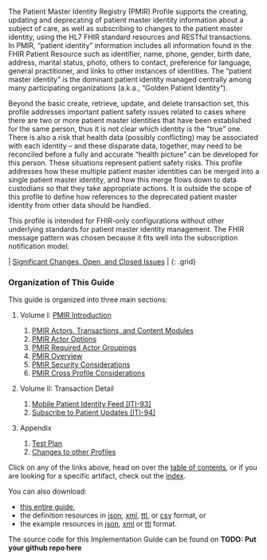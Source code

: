 
The Patient Master Identity Registry (PMIR) Profile supports the
creating, updating and deprecating of patient master identity
information about a subject of care, as well as subscribing to changes
to the patient master identity, using the HL7 FHIR standard resources
and RESTful transactions. In PMIR, “patient identity” information
includes all information found in the FHIR Patient Resource such as
identifier, name, phone, gender, birth date, address, marital status,
photo, others to contact, preference for language, general practitioner,
and links to other instances of identities. The “patient master
identity” is the dominant patient identity managed centrally among
many participating organizations (a.k.a., “Golden Patient Identity”).

Beyond the basic create, retrieve, update, and delete transaction set,
this profile addresses important patient safety issues related to cases
where there are two or more patient master identities that have been
established for the same person, thus it is not clear which identity is
the “true” one. There is also a risk that health data (possibly
conflicting) may be associated with each identity – and these disparate
data, together, may need to be reconciled before a fully and accurate
“health picture” can be developed for this person. These situations
represent patient safety risks. This profile addresses how these
multiple patient master identities can be merged into a single patient
master identity, and how this merge flows down to data custodians so
that they take appropriate actions. It is outside the scope of this
profile to define how references to the deprecated patient master
identity from other data should be handled.

This profile is intended for FHIR-only configurations without other
underlying standards for patient master identity management. The FHIR
message pattern was chosen because it fits well into the subscription
notification model.

<div markdown="1" class="stu-note">

| [Significant Changes, Open, and Closed Issues](issues.html) |
{: .grid}

</div>


### Organization of This Guide
This guide is organized into three main sections:

1. Volume I: [PMIR Introduction](volume-1.html)
   1. [PMIR Actors, Transactions, and Content Modules](volume-1.html#1491-pmir-actors-transactions-and-content-modules)
   1. [PMIR Actor Options](volume-1.html#1492-pmir-actor-options)
   1. [PMIR Required Actor Groupings](volume-1.html#1493-pmir-required-actor-groupings)
   1. [PMIR Overview](volume-1.html#1494-pmir-overview)
   1. [PMIR Security Considerations](volume-1.html#1495-pmir-security-considerations)
   1. [PMIR Cross Profile Considerations](volume-1.html#1496-pmir-cross-profile-considerations)

2. Volume II: Transaction Detail
   1. [Mobile Patient Identity Feed \[ITI-93\]](ITI-93.html)
   1. [Subscribe to Patient Updates \[ITI-94\]](ITI-94.html)

3. Appendix
   1. [Test Plan](testplan.html)
	1. [Changes to other Profiles](other.html)


Click on any of the links above, head on over the [table of contents](toc.html), or
if you are looking for a specific artifact, check out the [index](artifacts.html).

You can also download:

* [this entire guide](full-ig.zip),
* the definition resources in [json](definitions.json.zip), [xml](definitions.xml.zip), [ttl](definitions.ttl.zip), or [csv](csvs.zip) format, or
* the example resources in [json](examples.json.zip), [xml](examples.xml.zip) or [ttl](examples.ttl.zip) format.

The source code for this Implementation Guide can be found on **TODO: Put your github repo here**
